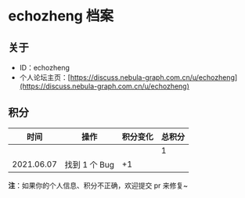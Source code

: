# echozheng 档案

## 关于

- ID：echozheng
- 个人论坛主页：[https://discuss.nebula-graph.com.cn/u/echozheng](https://discuss.nebula-graph.com.cn/u/echozheng)

## 积分

| 时间 | 操作 | 积分变化 | 总积分  |
| --- | --- | --- | --- |
|  |  |  | 1 |
| 2021.06.07 | 找到 1 个 Bug | +1 |  |

**注**：如果你的个人信息、积分不正确，欢迎提交 pr 来修复~